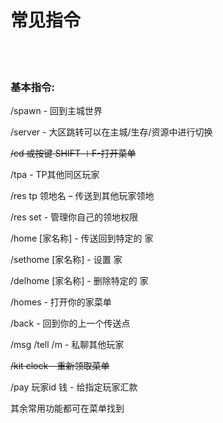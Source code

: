 # 常见指令
<br>
<br>

### 基本指令:

/spawn - 回到主城世界

/server - 大区跳转可以在主城/生存/资源中进行切换

~~/cd 或按键 SHIFT ＋F-打开菜单~~

/tpa - TP其他同区玩家

/res tp 领地名 – 传送到其他玩家领地

/res set - 管理你自己的领地权限

/home [家名称] - 传送回到特定的 家

/sethome [家名称] - 设置 家

/delhome [家名称] - 删除特定的 家

/homes - 打开你的家菜单

/back - 回到你的上一个传送点

/msg /tell /m - 私聊其他玩家

~~/kit clock - 重新领取菜单~~

/pay 玩家id 钱 - 给指定玩家汇款

其余常用功能都可在菜单找到